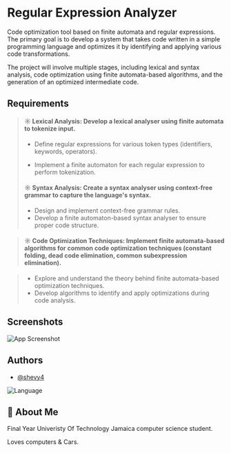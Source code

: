 
# Regular Expression Analyzer

Code optimization tool based on finite automata and regular expressions. The primary goal is to
develop a system that takes code written in a simple programming language and optimizes it by
identifying and applying various code transformations.
 
The project will involve multiple stages,
including lexical and syntax analysis, code optimization using finite automata-based algorithms,
and the generation of an optimized intermediate code.

## Requirements

> #### ☼ Lexical Analysis: Develop a lexical analyser using finite automata to tokenize input.
>
> - Define regular expressions for various token types (identifiers, keywords, operators).
>
> - Implement a finite automaton for each regular expression to perform tokenization.
>
>  #### ☼ Syntax Analysis: Create a syntax analyser using context-free grammar to capture the language's syntax.
>
> - Design and implement context-free grammar rules.
> - Develop a finite automaton-based syntax analyser to ensure proper code structure.
>

> #### ☼ Code Optimization Techniques: Implement finite automata-based algorithms for common code optimization techniques (constant folding, dead code elimination, common subexpression elimination).

> - Explore and understand the theory behind finite automata-based optimization techniques.
> - Develop algorithms to identify and apply optimizations during code analysis.




## Screenshots

![App Screenshot](https://via.placeholder.com/468x300?text=App+Screenshot+Here)


## Authors

- [@shevy4](https://github.com/shevy4)



![Language](https://img.shields.io/badge/Languages-Python-blue)



## 🚀 About Me
Final Year Univeristy Of Technology Jamaica computer science student. 

Loves computers & Cars. 